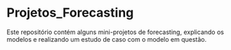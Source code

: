 # Projetos_Forecasting
Este repositório contém alguns mini-projetos de forecasting, explicando os modelos e realizando um estudo de caso com o modelo em questão. 